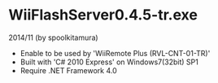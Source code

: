 
WiiFlashServer0.4.5-tr.exe
==========================

2014/11 (by spoolkitamura)

 * Enable to be used by 'WiiRemote Plus (RVL-CNT-01-TR)'
 * Built with 'C# 2010 Express' on Windows7(32bit) SP1
 * Require .NET Framework 4.0

